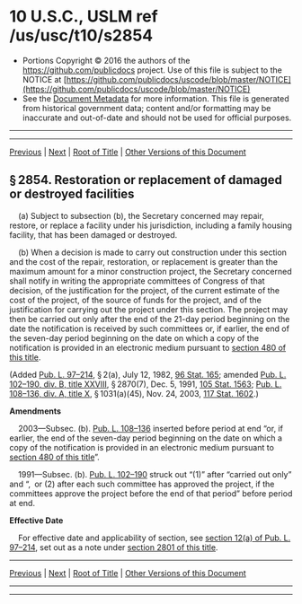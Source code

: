 ---
---

# 10 U.S.C., USLM ref /us/usc/t10/s2854

* Portions Copyright © 2016 the authors of the https://github.com/publicdocs project.
  Use of this file is subject to the NOTICE at [https://github.com/publicdocs/uscode/blob/master/NOTICE](https://github.com/publicdocs/uscode/blob/master/NOTICE)
* See the [Document Metadata](././../../../../../../..//README.md) for more information.
  This file is generated from historical government data; content and/or formatting may be inaccurate and out-of-date and should not be used for official purposes.

----------
----------

[Previous](./../../../../../../..//us/usc/t10/stA/ptIV/ch169/schIII/m__us_usc_t10_s2853.md) | [Next](./../../../../../../..//us/usc/t10/stA/ptIV/ch169/schIII/m__us_usc_t10_s2854a.md) | [Root of Title](./../../../../../../../) | [Other Versions of this Document](https://publicdocs.github.io/go/links?ns=uslm&ref=%2Fus%2Fusc%2Ft10%2Fs2854)

## § 2854. Restoration or replacement of damaged or destroyed facilities

    (a) Subject to subsection (b), the Secretary concerned may repair, restore, or replace a facility under his jurisdiction, including a family housing facility, that has been damaged or destroyed.

    (b) When a decision is made to carry out construction under this section and the cost of the repair, restoration, or replacement is greater than the maximum amount for a minor construction project, the Secretary concerned shall notify in writing the appropriate committees of Congress of that decision, of the justification for the project, of the current estimate of the cost of the project, of the source of funds for the project, and of the justification for carrying out the project under this section. The project may then be carried out only after the end of the 21-day period beginning on the date the notification is received by such committees or, if earlier, the end of the seven-day period beginning on the date on which a copy of the notification is provided in an electronic medium pursuant to [section 480 of this title][/us/usc/t10/s480].

(Added [Pub. L. 97–214][/us/pl/97/214], § 2(a), July 12, 1982, [96 Stat. 165][/us/stat/96/165]; amended [Pub. L. 102–190, div. B, title XXVIII][/us/pl/102/190/dB/tXXVIII], § 2870(7), Dec. 5, 1991, [105 Stat. 1563][/us/stat/105/1563]; [Pub. L. 108–136, div. A, title X][/us/pl/108/136/dA/tX], § 1031(a)(45), Nov. 24, 2003, [117 Stat. 1602][/us/stat/117/1602].)

 __Amendments__ 

    2003—Subsec. (b). [Pub. L. 108–136][/us/pl/108/136] inserted before period at end “or, if earlier, the end of the seven-day period beginning on the date on which a copy of the notification is provided in an electronic medium pursuant to [section 480 of this title][/us/usc/t10/s480]”.

    1991—Subsec. (b). [Pub. L. 102–190][/us/pl/102/190] struck out “(1)” after “carried out only” and “, or (2) after each such committee has approved the project, if the committees approve the project before the end of that period” before period at end.

 __Effective Date__ 

    For effective date and applicability of section, see [section 12(a) of Pub. L. 97–214][/us/pl/97/214/s12/a], set out as a note under [section 2801 of this title][/us/usc/t10/s2801].

----------

[Previous](./../../../../../../..//us/usc/t10/stA/ptIV/ch169/schIII/m__us_usc_t10_s2853.md) | [Next](./../../../../../../..//us/usc/t10/stA/ptIV/ch169/schIII/m__us_usc_t10_s2854a.md) | [Root of Title](./../../../../../../../) | [Other Versions of this Document](https://publicdocs.github.io/go/links?ns=uslm&ref=%2Fus%2Fusc%2Ft10%2Fs2854)

----------
----------

[/us/usc/t10/s480]: https://publicdocs.github.io/go/links?ns=uslm&ref=%2Fus%2Fusc%2Ft10%2Fs480
[/us/pl/97/214]: https://publicdocs.github.io/go/links?ns=uslm&ref=%2Fus%2Fpl%2F97%2F214
[/us/stat/96/165]: https://publicdocs.github.io/go/links?ns=uslm&ref=%2Fus%2Fstat%2F96%2F165
[/us/pl/102/190/dB/tXXVIII]: https://publicdocs.github.io/go/links?ns=uslm&ref=%2Fus%2Fpl%2F102%2F190%2FdB%2FtXXVIII
[/us/stat/105/1563]: https://publicdocs.github.io/go/links?ns=uslm&ref=%2Fus%2Fstat%2F105%2F1563
[/us/pl/108/136/dA/tX]: https://publicdocs.github.io/go/links?ns=uslm&ref=%2Fus%2Fpl%2F108%2F136%2FdA%2FtX
[/us/stat/117/1602]: https://publicdocs.github.io/go/links?ns=uslm&ref=%2Fus%2Fstat%2F117%2F1602
[/us/pl/108/136]: https://publicdocs.github.io/go/links?ns=uslm&ref=%2Fus%2Fpl%2F108%2F136
[/us/usc/t10/s480]: https://publicdocs.github.io/go/links?ns=uslm&ref=%2Fus%2Fusc%2Ft10%2Fs480
[/us/pl/102/190]: https://publicdocs.github.io/go/links?ns=uslm&ref=%2Fus%2Fpl%2F102%2F190
[/us/pl/97/214/s12/a]: https://publicdocs.github.io/go/links?ns=uslm&ref=%2Fus%2Fpl%2F97%2F214%2Fs12%2Fa
[/us/usc/t10/s2801]: https://publicdocs.github.io/go/links?ns=uslm&ref=%2Fus%2Fusc%2Ft10%2Fs2801


